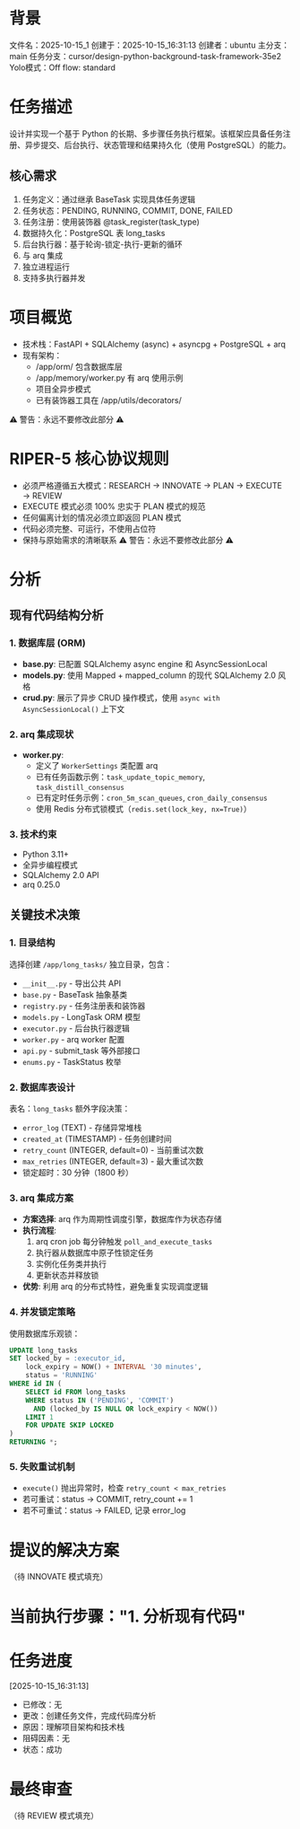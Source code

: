 # 背景
文件名：2025-10-15_1
创建于：2025-10-15_16:31:13
创建者：ubuntu
主分支：main
任务分支：cursor/design-python-background-task-framework-35e2
Yolo模式：Off
flow: standard

# 任务描述
设计并实现一个基于 Python 的长期、多步骤任务执行框架。该框架应具备任务注册、异步提交、后台执行、状态管理和结果持久化（使用 PostgreSQL）的能力。

## 核心需求
1. 任务定义：通过继承 BaseTask 实现具体任务逻辑
2. 任务状态：PENDING, RUNNING, COMMIT, DONE, FAILED
3. 任务注册：使用装饰器 @task_register(task_type)
4. 数据持久化：PostgreSQL 表 long_tasks
5. 后台执行器：基于轮询-锁定-执行-更新的循环
6. 与 arq 集成
7. 独立进程运行
8. 支持多执行器并发

# 项目概览
- 技术栈：FastAPI + SQLAlchemy (async) + asyncpg + PostgreSQL + arq
- 现有架构：
  - /app/orm/ 包含数据库层
  - /app/memory/worker.py 有 arq 使用示例
  - 项目全异步模式
  - 已有装饰器工具在 /app/utils/decorators/

⚠️ 警告：永远不要修改此部分 ⚠️
# RIPER-5 核心协议规则
- 必须严格遵循五大模式：RESEARCH → INNOVATE → PLAN → EXECUTE → REVIEW
- EXECUTE 模式必须 100% 忠实于 PLAN 模式的规范
- 任何偏离计划的情况必须立即返回 PLAN 模式
- 代码必须完整、可运行，不使用占位符
- 保持与原始需求的清晰联系
⚠️ 警告：永远不要修改此部分 ⚠️

# 分析

## 现有代码结构分析

### 1. 数据库层 (ORM)
- **base.py**: 已配置 SQLAlchemy async engine 和 AsyncSessionLocal
- **models.py**: 使用 Mapped + mapped_column 的现代 SQLAlchemy 2.0 风格
- **crud.py**: 展示了异步 CRUD 操作模式，使用 `async with AsyncSessionLocal()` 上下文

### 2. arq 集成现状
- **worker.py**: 
  - 定义了 `WorkerSettings` 类配置 arq
  - 已有任务函数示例：`task_update_topic_memory`, `task_distill_consensus`
  - 已有定时任务示例：`cron_5m_scan_queues`, `cron_daily_consensus`
  - 使用 Redis 分布式锁模式（`redis.set(lock_key, nx=True)`）

### 3. 技术约束
- Python 3.11+
- 全异步编程模式
- SQLAlchemy 2.0 API
- arq 0.25.0

## 关键技术决策

### 1. 目录结构
选择创建 `/app/long_tasks/` 独立目录，包含：
- `__init__.py` - 导出公共 API
- `base.py` - BaseTask 抽象基类
- `registry.py` - 任务注册表和装饰器
- `models.py` - LongTask ORM 模型
- `executor.py` - 后台执行器逻辑
- `worker.py` - arq worker 配置
- `api.py` - submit_task 等外部接口
- `enums.py` - TaskStatus 枚举

### 2. 数据库表设计
表名：`long_tasks`
额外字段决策：
- `error_log` (TEXT) - 存储异常堆栈
- `created_at` (TIMESTAMP) - 任务创建时间
- `retry_count` (INTEGER, default=0) - 当前重试次数
- `max_retries` (INTEGER, default=3) - 最大重试次数
- 锁定超时：30 分钟（1800 秒）

### 3. arq 集成方案
- **方案选择**: arq 作为周期性调度引擎，数据库作为状态存储
- **执行流程**:
  1. arq cron job 每分钟触发 `poll_and_execute_tasks`
  2. 执行器从数据库中原子性锁定任务
  3. 实例化任务类并执行
  4. 更新状态并释放锁
- **优势**: 利用 arq 的分布式特性，避免重复实现调度逻辑

### 4. 并发锁定策略
使用数据库乐观锁：
```sql
UPDATE long_tasks 
SET locked_by = :executor_id, 
    lock_expiry = NOW() + INTERVAL '30 minutes',
    status = 'RUNNING'
WHERE id IN (
    SELECT id FROM long_tasks
    WHERE status IN ('PENDING', 'COMMIT')
      AND (locked_by IS NULL OR lock_expiry < NOW())
    LIMIT 1
    FOR UPDATE SKIP LOCKED
)
RETURNING *;
```

### 5. 失败重试机制
- `execute()` 抛出异常时，检查 `retry_count < max_retries`
- 若可重试：status → COMMIT, retry_count += 1
- 若不可重试：status → FAILED, 记录 error_log

# 提议的解决方案
（待 INNOVATE 模式填充）

# 当前执行步骤："1. 分析现有代码"

# 任务进度
[2025-10-15_16:31:13]
- 已修改：无
- 更改：创建任务文件，完成代码库分析
- 原因：理解项目架构和技术栈
- 阻碍因素：无
- 状态：成功

# 最终审查
（待 REVIEW 模式填充）
